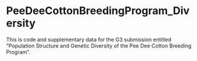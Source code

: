 # PeeDeeCottonBreedingProgram_Diversity

This is code and supplementary data for the G3 submission entitled "Population Structure and Genetic Diversity of the Pee Dee Cotton Breeding Program".
